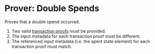 Prover: Double Spends
===

Proves that a double spend occurred.

1. Two valid [transaction proofs](../2.%20Verifiers/Transaction%20Proof.md) must be provided.
1. The input metadata for each transaction proof must be different.
1. The referenced input metadata (i.e. the spent state element) for each transaction proof must match.
